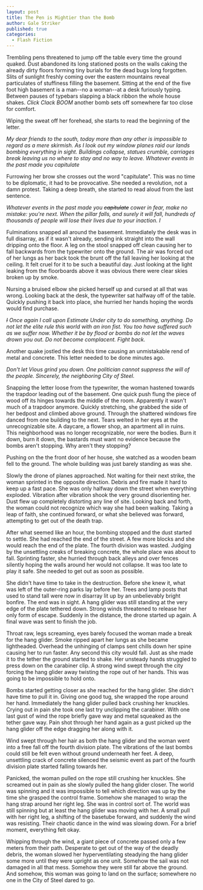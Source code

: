 ```yaml
---
layout: post
title: The Pen is Mightier than the Bomb
author: Gale Striker
published: true
categories:
  - Flash Fiction
---
```


Trembling pens threatened to jump off the table every time the ground quaked. Dust abandoned its long stationed posts on the walls caking the already dirty floors forming tiny burials for the dead bugs long forgotten. Slits of sunlight freshly coming over the eastern mountains reveal particulates of stuffiness filling the basement. Sitting at the end of the five foot high basement is a man--no a woman--at a desk furiously typing. Between pauses of typebars slapping a black ribbon the whole house shakes. *Click Clack BOOM* another bomb sets off somewhere far too close for comfort.

Wiping the sweat off her forehead, she starts to read the beginning of the letter. 

*My dear friends to the south, today more than any other is impossible to regard as a mere skirmish. As I look out my window planes raid our lands bombing everything in sight. Buildings collapse, statues crumble, carriages break leaving us no where to stay and no way to leave. Whatever events in the past made you capitulate* 

Furrowing her brow she crosses out the word "capitulate". This was no time to be diplomatic, it had to be provocative. She needed a revolution, not a damn protest. Taking a deep breath, she started to read aloud from the last sentence.

*Whatever events in the past made you ~~capitulate~~ cower in fear, make no mistake: you're next. When the pillar falls, and surely it will fall, hundreds of thousands of people will lose their lives due to your inaction. I*

Fulminations snapped all around the basement. Immediately the desk was in full disarray, as if it wasn't already, sending ink straight into the wall dripping onto the floor. A leg on the stool snapped off clean causing her to fall backwards from the typewriter onto the ground. The air was forced out of her lungs as her back took the brunt off the fall leaving her looking at the ceiling. It felt cruel for it to be such a beautiful day. Just looking at the light leaking from the floorboards above it was obvious there were clear skies broken up by smoke.

Nursing a bruised elbow she picked herself up and cursed at all that was wrong. Looking back at the desk, the typewriter sat halfway off of the table. Quickly pushing it back into place, she hurried her hands hoping the words would find purchase.

*~~I~~ Once again I call upon Estimate Under city to do something, anything. Do not let the elite rule this world with an iron fist. You too have suffered such as we suffer now. Whether it be by flood or bombs do not let the waves drown you out. Do not become complacent. Fight back.*

Another quake jostled the desk this time causing an unmistakable rend of metal and concrete. This letter needed to be done minutes ago.

*Don't let Vious grind you down. One politician cannot suppress the will of the people. Sincerely, the neighboring City of Steel.*

Snapping the letter loose from the typewriter, the woman hastened towards the trapdoor leading out of the basement. One quick push flung the piece of wood off its hinges towards the middle of the room. Apparently it wasn't much of a trapdoor anymore. Quickly stretching, she grabbed the side of her bedpost and climbed above ground. Through the shattered windows fire danced from one building to the next. Tears welted in her eyes at the unrecognizable site. A daycare, a flower shop, an apartment all in ruins. This neighborhood was no longer recognizable, nor were the bodies. Burn it down, burn it down, the bastards must want no evidence because the bombs aren't stopping. Why aren't they stopping?

Pushing on the the front door of her house, she watched as a wooden beam fell to the ground. The whole building was just barely standing as was she.

Slowly the drone of planes approached. Not waiting for their next strike, the woman sprinted in the opposite direction. Debris and fire made it hard to keep up a fast pace. She was only halfway down the street when everything exploded. Vibration after vibration shook the very ground disorienting her. Dust flew up completely distorting any line of site. Looking back and forth, the woman could not recognize which way she had been walking. Taking a leap of faith, she continued forward, or what she believed was forward, attempting to get out of the death trap.

After what seemed like an hour, the bombing stopped and the dust started to settle. She had reached the end of the street. A few more blocks and she would reach the end of the plate. The fourth division was wasted. Judging by the unsettling creaks of breaking concrete, the whole place was about to fall. Sprinting faster, she hurried through back alleys and over fences silently hoping the walls around her would not collapse. It was too late to play it safe. She needed to get out as soon as possible.

She didn't have time to take in the destruction. Before she knew it, what was left of the outer-ring parks lay before her. Trees and lamp posts that used to stand tall were now in disarray lit up by an unbelievably bright bonfire. The end was in sight. A hang glider was still standing at the very edge of the plate tethered down. Strong winds threatened to release her only form of escape. Suddenly in the distance, the drone started up again. A final wave was sent to finish the job.

Throat raw, legs screaming, eyes barely focused the woman made a break for the hang glider. Smoke ripped apart her lungs as she became lightheaded. Overhead the unhinging of clamps sent chills down her spine causing her to run faster. Any second this city would fall. Just as she made it to the tether the ground started to shake. Her unsteady hands struggled to press down on the carabiner clip. A strong wind swept through the city forcing the hang glider away twisting the rope out of her hands. This was going to be impossible to hold onto.

Bombs started getting closer as she reached for the hang glider. She didn't have time to pull it in. Giving one good tug, she wrapped the rope around her hand. Immediately the hang glider pulled back crushing her knuckles. Crying out in pain she took one last try unclipping the carabiner. With one last gust of wind the rope briefly gave way and metal squeaked as the tether gave way. Pain shot through her hand again as a gust picked up the hang glider off the edge dragging her along with it.

Wind swept through her hair as both the hang glider and the woman went into a free fall off the fourth division plate. The vibrations of the last bombs could still be felt even without ground underneath her feet. A deep, unsettling crack of concrete silenced the seismic event as part of the fourth division plate started falling towards her.

Panicked, the woman pulled on the rope still crushing her knuckles. She screamed out in pain as she slowly pulled the hang glider closer. The world was spinning and it was impossible to tell which direction was up by the time she grasped the control frame. Somehow she managed to wrap the hang strap around her right leg. She was in control sort of. The world was still spinning but at least the hang glider was moving with her. A small pull with her right leg, a shifting of the basetube forward, and suddenly the wind was resisting. Their chaotic dance in the wind was slowing down. For a brief moment, everything felt okay.

Whipping through the wind, a giant piece of concrete passed only a few meters from their path. Desperate to get out of the way of the deadly debris, the woman slowed her hyperventilating steadying the hang glider some more until they were upright as one unit. Somehow the sail was not damaged in all that mess. Somehow they were still far above the ground. And somehow, this woman was going to land on the surface; somewhere no one in the City of Steel dared to go.